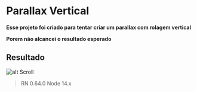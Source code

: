 # Parallax Vertical

**Esse projeto foi criado para tentar criar um parallax com rolagem vertical**

**Porem não alcancei o resultado esperado**

## Resultado

![alt Scroll](https://github.com/MarcosSarges/react-native-vertical-parallax/blob/master/img/scroll.gif?raw=true)


> RN 0.64.0 
> Node 14.x
